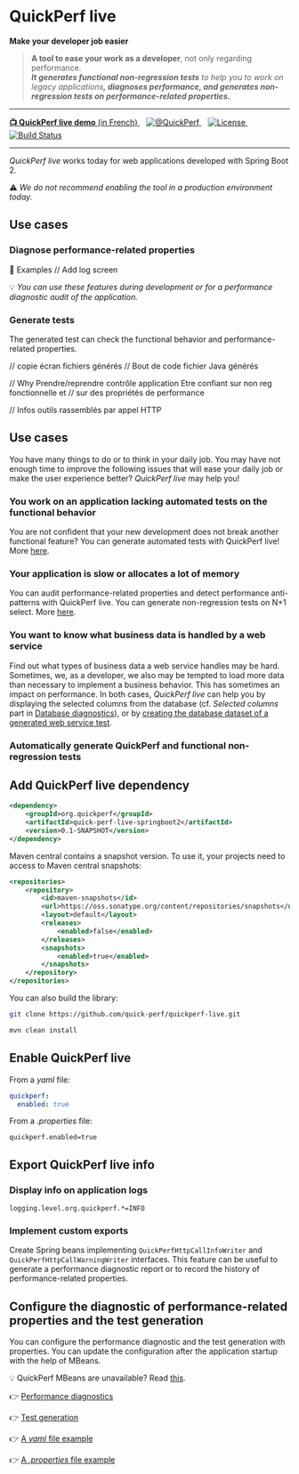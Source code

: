 # QuickPerf live

<strong>Make your developer job easier</strong>

<div>
<blockquote>
    <p><strong>A tool to ease your work as a developer</strong>, not only regarding performance.
        <br/><em><strong>It generates functional non-regression tests</strong> to help you to work on legacy applications<strong>, diagnoses performance, and generates non-regression tests on performance-related properties.</em></strong></p>
</blockquote>
</div>

---
<p>
    <a  href="https://www.youtube.com/watch?v=4Sbvaewrm6A&t=913s">
    <strong>📺 QuickPerf live demo</strong> (in French)
    </a>
    &nbsp;&nbsp;
   <a href="https://twitter.com/quickperf">       
        <img alt="@QuickPerf" src="https://img.shields.io/twitter/url?label=Twitter&style=social&url=https%3A%2F%2Ftwitter.com%2Fquickperf">
   </a>
    &nbsp;&nbsp;
    <a href="https://github.com/quick-perf/quickperf-live/blob/master/LICENSE.txt">
        <img src="https://img.shields.io/badge/license-Apache2-blue.svg"
             alt = "License">
    </a>
    &nbsp;&nbsp;
    <a href="https://github.com/quick-perf/quickperf-live/actions?query=workflow%3ACI">
    <img src="https://img.shields.io/github/workflow/status/quick-perf/quickperf-live/CI"
         alt = "Build Status">
    </a>
</p>

---

_QuickPerf live_ works today for web applications developed with Spring Boot 2.

⚠ _We do not recommend enabling the tool in a production environment today._

## Use cases

### Diagnose performance-related properties

:mag_right: Examples
// Add log screen

:bulb: *You can use these features during development or for a performance diagnostic audit of the application.*

### Generate tests

The generated test can check the functional behavior and performance-related properties.

// copie écran fichiers générés
// Bout de code fichier Java générés

// Why Prendre/reprendre contrôle application Etre confiant sur non reg fonctionnelle et 
// sur des propriétés de performance

// Infos outils rassemblés par appel HTTP

## Use cases

You have many things to do or to think in your daily job. 
You may have not enough time to improve the following issues that will ease 
your daily job or make the user experience better? _QuickPerf live_ may help you!

### You work on an application lacking automated tests on the functional behavior
You are not confident that your new development does not break another functional feature? You can generate automated tests with QuickPerf live!
More [here](./doc/test_generation.md).

### Your application is slow or allocates a lot of memory
You can audit performance-related properties and detect performance anti-patterns with QuickPerf live. You can generate non-regression tests on N+1 select.
More [here](./doc/performance_diagnostics.md).

### You want to know what business data is handled by a web service
Find out what types of business data a web service handles may be hard.
Sometimes, we, as a developer, we also may be tempted to load more data 
than necessary to implement a business behavior. This has sometimes an impact
on performance. In both cases, _QuickPerf live_ can help you by 
displaying the selected columns from the database (cf. *Selected columns* part in [Database diagnostics](./doc/database_diagnostics.md)), or by [creating the database dataset
of a generated web service test](./doc/test_generation.md).


###  Automatically generate QuickPerf and functional non-regression tests

## Add QuickPerf live dependency

```xml
<dependency>
    <groupId>org.quickperf</groupId>
    <artifactId>quick-perf-live-springboot2</artifactId>
    <version>0.1-SNAPSHOT</version>
</dependency>
```
Maven central contains a snapshot version. To use it, your projects need to access to Maven central snapshots:
```xml
<repositories>
    <repository>
        <id>maven-snapshots</id>
        <url>https://oss.sonatype.org/content/repositories/snapshots</url>
        <layout>default</layout>
        <releases>
            <enabled>false</enabled>
        </releases>
        <snapshots>
            <enabled>true</enabled>
        </snapshots>
    </repository>
</repositories>
```

You can also build the library:
```bash
git clone https://github.com/quick-perf/quickperf-live.git
```
```bash
mvn clean install
```

## Enable QuickPerf live

From a _yaml_ file:

```yaml
quickperf:
  enabled: true
```

From a _.properties_ file:

```properties
quickperf.enabled=true
```

## Export QuickPerf live info
### Display info on application logs
```properties
logging.level.org.quickperf.*=INFO
```

### Implement custom exports
Create Spring beans implementing ```QuickPerfHttpCallInfoWriter``` and ```QuickPerfHttpCallWarningWriter``` interfaces.
This feature can be useful to generate a performance diagnostic report or to record the history of performance-related properties.

## Configure the diagnostic of performance-related properties and the test generation
You can configure the performance diagnostic and the test generation with properties.
You can update the configuration after the application startup with the help of MBeans.

💡 QuickPerf MBeans are unavailable? Read [this](./doc/faq.md).

:point_right: [Performance diagnostics](./doc/performance_diagnostics.md)

:point_right: [Test generation](./doc/test_generation.md)

:point_right: [A _yaml_ file example](./spring-boot-2/src/test/resources/quickperf-properties-test.yml)

:point_right: [A _.properties_ file example](./spring-boot-2/src/test/resources/quickperf-properties-test.properties)
